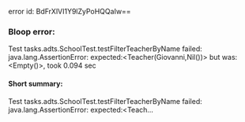 error id: BdFrXlVI1Y9lZyPoHQQaIw==
### Bloop error:

Test tasks.adts.SchoolTest.testFilterTeacherByName failed: java.lang.AssertionError: expected:<Teacher(Giovanni,Nil())> but was:<Empty()>, took 0.094 sec
#### Short summary: 

Test tasks.adts.SchoolTest.testFilterTeacherByName failed: java.lang.AssertionError: expected:<Teach...